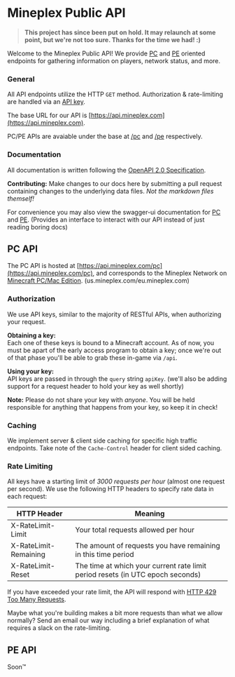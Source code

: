# Mineplex Public API

> **This project has since been put on hold. It may relaunch at some point, but we're not too sure. Thanks for the time we had! :)**


Welcome to the Mineplex Public API! We provide [PC](#pc-api) and [PE](#pe-api) oriented endpoints for gathering information on players, network status, and more.

### General

All API endpoints utilize the HTTP `GET` method. Authorization & rate-limiting are handled via an [API key](#authorization).

The base URL for our API is [https://api.mineplex.com](https://api.mineplex.com).

PC/PE APIs are avaiable under the base at [/pc](https://api.mineplex.com/pc) and [/pe](https://api.mineplex.com/pe) respectively.

### Documentation
All documentation is written following the [OpenAPI 2.0 Specification](https://github.com/OAI/OpenAPI-Specification/blob/master/versions/2.0.md). 

**Contributing:**
Make changes to our docs here by submitting a pull request containing changes to the underlying data files. _Not the markdown files themself!_


For convenience you may also view the swagger-ui documentation for [PC](https://api.mineplex.com/pcdocs) and [PE](). (Provides an interface to interact with our API instead of just reading boring docs)


## PC API
The PC API is hosted at [https://api.mineplex.com/pc](https://api.mineplex.com/pc), and corresponds to the Mineplex Network on [Minecraft PC/Mac Edition](https://minecraft.net/). (us.mineplex.com/eu.mineplex.com)

### Authorization
We use API keys, similar to the majority of RESTful APIs, when authorizing your request. 

**Obtaining a key:**  
Each one of these keys is bound to a Minecraft account. As of now, you must be apart of the early access program to obtain a key; once we're out of that phase you'll be able to grab these in-game via `/api`.

**Using your key:**  
API keys are passed in through the `query` string `apiKey`. (we'll also be adding support for a request header to hold your key as well shortly)

**Note:** Please do not share your key with _anyone_. You will be held responsible for anything that happens from your key, so keep it in check!


### Caching
We implement server & client side caching for specific high traffic endpoints. Take note of the `Cache-Control` header for client sided caching.


### Rate Limiting
All keys have a starting limit of _3000 requests per hour_ (almost one request per second). We use the following HTTP headers to specify rate data in each request:

HTTP Header | Meaning
--- | ---
X-RateLimit-Limit | Your total requests allowed per hour
X-RateLimit-Remaining | The amount of requests you have remaining in this time period
X-RateLimit-Reset | The time at which your current rate limit period resets (in UTC epoch seconds)

If you have exceeded your rate limit, the API will respond with [HTTP 429 Too Many Requests](https://en.wikipedia.org/wiki/List_of_HTTP_status_codes#429). 

Maybe what you're building makes a bit more requests than what we allow normally? Send an email our way including a brief explanation of what requires a slack on the rate-limiting.

## PE API
Soon™
